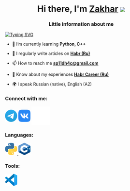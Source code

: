 <h1 align="center">Hi there, I'm <a href="https://daniilshat.ru/" target="_blank">Zakhar</a> <img
src="https://github.com/blackcater/blackcater/raw/main/images/Hi.gif" height="32" /></h1>
<h3 align="center">Little information about me</h3>


[![Typing SVG](https://readme-typing-svg.herokuapp.com?color=%2336BCF7&lines=IT+it's+the+future)](https://git.io/typing-svg)

- 🌱 I’m currently learning **Python, C++**

- 📝 I regularly write articles on [**Habr (Ru)**](https://habr.com/ru/users/daniilshat/posts/)

- 📫 How to reach me **sp11dh4c@gmail.com**

- 📄 Know about my experiences [**Habr Career (Ru)**](https://career.habr.com/daniilshat)

- 🌍 I speak Russian (native), English (A2)

### Connect with me:
<p align="left">
<a href="https://t.me/sp1edh4ck" target="blank"><img align="center" src="https://github.com/sp11dh4ck/forme/blob/main/icons/Telegram.svg" alt="sp1edh4ck" height="40" width="40" /></a>
<a href="https://vk.com/sp1edh4ck" target="blank"><img align="center" src="https://github.com/sp11dh4ck/forme/blob/main/icons/vk.svg" alt="sp1edh4ck" height="40" width="40" /></a>
<a href="https://habr.com/ru/users/sp1edh4ck" target="blank"><img align="center" src="https://github.com/sp11dh4ck/forme/blob/main/icons/habr.svg" alt="sp1edh4ck" height="60" width="60" /></a>
</p>

### Languages:
<a href="https://www.python.org" target="_blank" rel="noreferrer"> <img src="https://github.com/sp11dh4ck/forme/blob/main/icons/python.svg" alt="python" width="40" height="40"/> </a> 
<a href="https://www.w3schools.com/cpp/" target="_blank" rel="noreferrer"> <img src="https://github.com/sp11dh4ck/forme/blob/main/icons/C%2B%2B.svg" alt="cplusplus" width="40" height="40"/> </a> 

### Tools:
<p align="left"> 
<a href="https://code.visualstudio.com/" target="_blank" rel="noreferrer"> <img src="https://github.com/sp11dh4ck/forme/blob/main/icons/VS-code.svg" alt="git" width="40" height="40"/> </a> 
</p>
